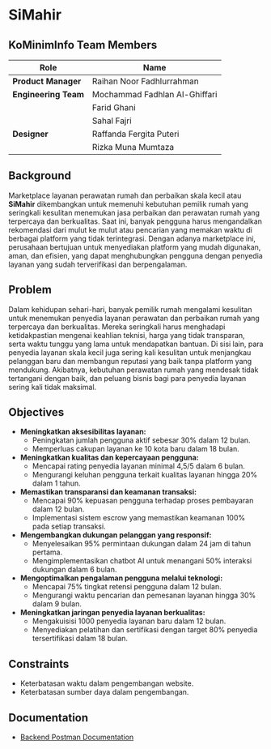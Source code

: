 # SiMahir

## KoMinimInfo Team Members

| **Role**             | **Name**                      |
| ---                  | ---                           |
| **Product Manager**  | Raihan Noor Fadhlurrahman     |
| **Engineering Team** | Mochammad Fadhlan Al-Ghiffari |
|                      | Farid Ghani                   |
|                      | Sahal Fajri                   |
| **Designer**         | Raffanda Fergita Puteri       |
|                      | Rizka Muna Mumtaza            |

## Background

Marketplace layanan perawatan rumah dan perbaikan skala kecil atau **SiMahir** dikembangkan untuk memenuhi kebutuhan pemilik rumah yang seringkali kesulitan menemukan jasa perbaikan dan perawatan rumah yang terpercaya dan berkualitas. Saat ini, banyak pengguna harus mengandalkan rekomendasi dari mulut ke mulut atau pencarian yang memakan waktu di berbagai platform yang tidak terintegrasi. Dengan adanya marketplace ini, perusahaan bertujuan untuk menyediakan platform yang mudah digunakan, aman, dan efisien, yang dapat menghubungkan pengguna dengan penyedia layanan yang sudah terverifikasi dan berpengalaman.

## Problem

Dalam kehidupan sehari-hari, banyak pemilik rumah mengalami kesulitan untuk menemukan penyedia layanan perawatan dan perbaikan rumah yang terpercaya dan berkualitas. Mereka seringkali harus menghadapi ketidakpastian mengenai keahlian teknisi, harga yang tidak transparan, serta waktu tunggu yang lama untuk mendapatkan bantuan. Di sisi lain, para penyedia layanan skala kecil juga sering kali kesulitan untuk menjangkau pelanggan baru dan membangun reputasi yang baik tanpa platform yang mendukung. Akibatnya, kebutuhan perawatan rumah yang mendesak tidak tertangani dengan baik, dan peluang bisnis bagi para penyedia layanan sering kali tidak maksimal.

## Objectives

-   **Meningkatkan aksesibilitas layanan:**
    -   Peningkatan jumlah pengguna aktif sebesar 30% dalam 12 bulan.
    -   Memperluas cakupan layanan ke 10 kota baru dalam 18 bulan.
-   **Meningkatkan kualitas dan kepercayaan pengguna:**
    -   Mencapai rating penyedia layanan minimal 4,5/5 dalam 6 bulan.
    -   Mengurangi keluhan pengguna terkait kualitas layanan hingga 20% dalam 1 tahun.
-   **Memastikan transparansi dan keamanan transaksi:**
    -   Mencapai 90% kepuasan pengguna terhadap proses pembayaran dalam 12 bulan.
    -   Implementasi sistem escrow yang memastikan keamanan 100% pada setiap transaksi.
-   **Mengembangkan dukungan pelanggan yang responsif:**
    -   Menyelesaikan 95% permintaan dukungan dalam 24 jam di tahun pertama.
    -   Mengimplementasikan chatbot AI untuk menangani 50% interaksi dukungan dalam 6 bulan.
-   **Mengoptimalkan pengalaman pengguna melalui teknologi:**
    -   Mencapai 75% tingkat retensi pengguna dalam 12 bulan.
    -   Mengurangi waktu pencarian dan pemesanan layanan hingga 30% dalam 9 bulan.
-   **Meningkatkan jaringan penyedia layanan berkualitas:**
    -   Mengakuisisi 1000 penyedia layanan baru dalam 12 bulan.
    -   Menyediakan pelatihan dan sertifikasi dengan target 80% penyedia tersertifikasi dalam 18 bulan.

## Constraints

-   Keterbatasan waktu dalam pengembangan website.
-   Keterbatasan sumber daya dalam pengembangan.


## Documentation

-   [Backend Postman Documentation](https://documenter.getpostman.com/view/32853638/2sAXqy4KWf)